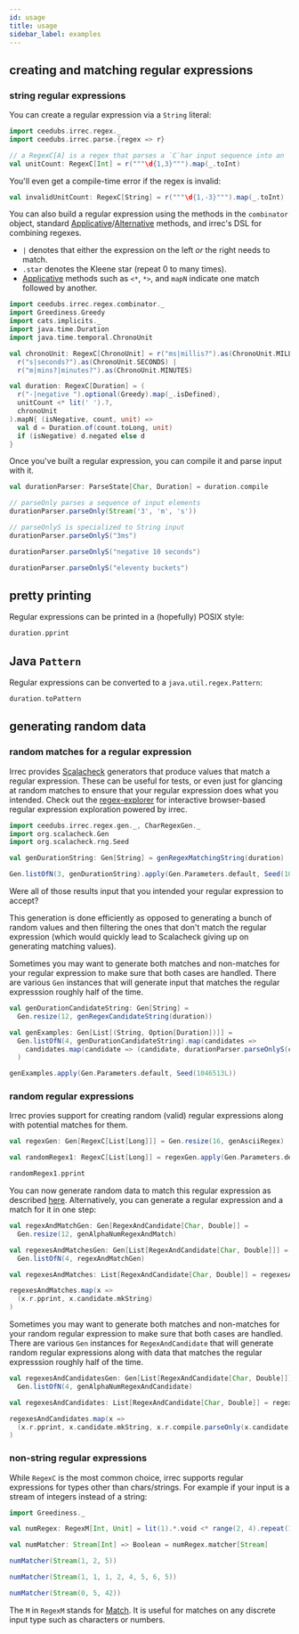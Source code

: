 ```yaml
---
id: usage
title: usage
sidebar_label: examples
---
```


## creating and matching regular expressions

### string regular expressions

You can create a regular expression via a `String` literal:

```scala mdoc:silent
import ceedubs.irrec.regex._
import ceedubs.irrec.parse.{regex => r}

// a RegexC[A] is a regex that parses a `C`har input sequence into an `A` result
val unitCount: RegexC[Int] = r("""\d{1,3}""").map(_.toInt)
```

You'll even get a compile-time error if the regex is invalid:

```scala mdoc:fail
val invalidUnitCount: RegexC[String] = r("""\d{1,-3}""").map(_.toInt)
```

You can also build a regular expression using the methods in the
`combinator` object, standard [Applicative][Applicative]/[Alternative][Alternative] methods, and irrec's DSL for combining regexes.

* `|` denotes that either the expression on the left _or_ the right needs to match.
* `.star` denotes the Kleene star (repeat 0 to many times).
* [Applicative][Applicative] methods such as `<*`, `*>`, and `mapN` indicate one match followed by another.

```scala mdoc:silent
import ceedubs.irrec.regex.combinator._
import Greediness.Greedy
import cats.implicits._
import java.time.Duration
import java.time.temporal.ChronoUnit

val chronoUnit: RegexC[ChronoUnit] = r("ms|millis?").as(ChronoUnit.MILLIS) |
  r("s|seconds?").as(ChronoUnit.SECONDS) |
  r("m|mins?|minutes?").as(ChronoUnit.MINUTES)

val duration: RegexC[Duration] = (
  r("-|negative ").optional(Greedy).map(_.isDefined),
  unitCount <* lit(' ').?,
  chronoUnit
).mapN{ (isNegative, count, unit) =>
  val d = Duration.of(count.toLong, unit)
  if (isNegative) d.negated else d
}
```

Once you've built a regular expression, you can compile it and parse input with it.

```scala mdoc:silent
val durationParser: ParseState[Char, Duration] = duration.compile
```

```scala mdoc
// parseOnly parses a sequence of input elements
durationParser.parseOnly(Stream('3', 'm', 's'))

// parseOnlyS is specialized to String input
durationParser.parseOnlyS("3ms")

durationParser.parseOnlyS("negative 10 seconds")

durationParser.parseOnlyS("eleventy buckets")
```

## pretty printing

Regular expressions can be printed in a (hopefully) POSIX style:

```scala mdoc
duration.pprint
```

## Java `Pattern`

Regular expressions can be converted to a `java.util.regex.Pattern`:

```scala mdoc
duration.toPattern
```

## generating random data

### random matches for a regular expression

Irrec provides [Scalacheck](https://www.scalacheck.org/) generators that produce values that match a regular expression. These can be useful for tests, or even just for glancing at random matches to ensure that your regular expression does what you intended. Check out the [regex-explorer](regex-explorer.md) for interactive browser-based regular expression exploration powered by irrec.

```scala mdoc:silent
import ceedubs.irrec.regex.gen._, CharRegexGen._
import org.scalacheck.Gen
import org.scalacheck.rng.Seed

val genDurationString: Gen[String] = genRegexMatchingString(duration)
```

```scala mdoc
Gen.listOfN(3, genDurationString).apply(Gen.Parameters.default, Seed(1046531L))
```

Were all of those results input that you intended your regular expression to accept?

This generation is done efficiently as opposed to generating a bunch of random values and then filtering the ones that don't match the regular expression (which would quickly lead to Scalacheck giving up on generating matching values).

Sometimes you may want to generate both matches and non-matches for your regular expression to make sure that both cases are handled. There are various `Gen` instances that will generate input that matches the regular expresssion roughly half of the time.

```scala mdoc:silent
val genDurationCandidateString: Gen[String] =
  Gen.resize(12, genRegexCandidateString(duration))

val genExamples: Gen[List[(String, Option[Duration])]] =
  Gen.listOfN(4, genDurationCandidateString).map(candidates =>
    candidates.map(candidate => (candidate, durationParser.parseOnlyS(candidate)))
  )
```

```scala mdoc
genExamples.apply(Gen.Parameters.default, Seed(1046513L))
```

### random regular expressions

Irrec provies support for creating random (valid) regular expressions along with potential matches for them.

```scala mdoc:silent
val regexGen: Gen[RegexC[List[Long]]] = Gen.resize(16, genAsciiRegex)

val randomRegex1: RegexC[List[Long]] = regexGen.apply(Gen.Parameters.default, Seed(10570573L)).get
```

```scala mdoc
randomRegex1.pprint
```

You can now generate random data to match this regular expression as described [here](#random-matches-for-a-regular-expression). Alternatively, you can generate a regular expression and a match for it in one step:

```scala mdoc:silent
val regexAndMatchGen: Gen[RegexAndCandidate[Char, Double]] =
  Gen.resize(12, genAlphaNumRegexAndMatch)

val regexesAndMatchesGen: Gen[List[RegexAndCandidate[Char, Double]]] =
  Gen.listOfN(4, regexAndMatchGen)

val regexesAndMatches: List[RegexAndCandidate[Char, Double]] = regexesAndMatchesGen.apply(Gen.Parameters.default.withSize(30), Seed(105773L)).get
```

```scala mdoc
regexesAndMatches.map(x =>
  (x.r.pprint, x.candidate.mkString)
)
```

Sometimes you may want to generate both matches and non-matches for your random regular expression to make sure that both cases are handled. There are various `Gen` instances for `RegexAndCandidate` that will generate random regular expressions along with data that matches the regular expresssion roughly half of the time.

```scala mdoc:silent
val regexesAndCandidatesGen: Gen[List[RegexAndCandidate[Char, Double]]] =
  Gen.listOfN(4, genAlphaNumRegexAndCandidate)

val regexesAndCandidates: List[RegexAndCandidate[Char, Double]] = regexesAndCandidatesGen.apply(Gen.Parameters.default.withSize(15), Seed(105373L)).get
```

```scala mdoc
regexesAndCandidates.map(x =>
  (x.r.pprint, x.candidate.mkString, x.r.compile.parseOnly(x.candidate))
)
```

### non-string regular expressions

While `RegexC` is the most common choice, irrec supports regular expressions for types other than chars/strings. For example if your input is a stream of integers instead of a string:


```scala mdoc:silent
import Greediness._

val numRegex: RegexM[Int, Unit] = lit(1).*.void <* range(2, 4).repeat(1, Some(3), Greedy) <* oneOf(5, 6).oneOrMore(Greedy)

val numMatcher: Stream[Int] => Boolean = numRegex.matcher[Stream]
```

```scala mdoc
numMatcher(Stream(1, 2, 5))

numMatcher(Stream(1, 1, 1, 2, 4, 5, 6, 5))

numMatcher(Stream(0, 5, 42))
```

The `M` in `RegexM` stands for [Match](https://ceedubs.github.io/irrec/api/ceedubs/irrec/regex/Match.html). It is useful for matches on any discrete input type such as characters or numbers.

[Applicative]: https://typelevel.org/cats/typeclasses/applicative.html
[Alternative]: https://typelevel.org/cats/typeclasses/alternative.html
